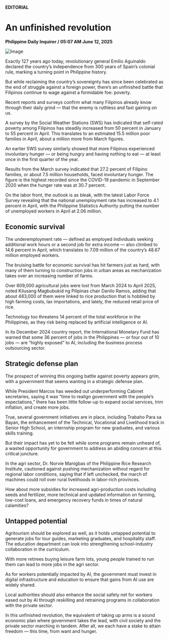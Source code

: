 **EDITORIAL**

# An unfinished revolution

****Philippine Daily Inquirer / 05:07 AM June 12, 2025****

![Image](https://raw.githubusercontent.com/github-jl14/scrapy_api/refs/heads/main/images/editorial06122025.png)

Exactly 127 years ago today, revolutionary general Emilio Aguinaldo declared the country’s independence from 300 years of Spain’s colonial rule, marking a turning point in Philippine history.

But while reclaiming the country’s sovereignty has since been celebrated as the end of struggle against a foreign power, there’s an unfinished battle that Filipinos continue to wage against a formidable foe: poverty.

Recent reports and surveys confirm what many Filipinos already know through their daily grind — that the enemy is ruthless and fast gaining on us.

A survey by the Social Weather Stations (SWS) has indicated that self-rated poverty among Filipinos has steadily increased from 50 percent in January to 55 percent in April. This translates to an estimated 15.5 million poor families in April, about a million more from March figures.

An earlier SWS survey similarly showed that more Filipinos experienced involuntary hunger — or being hungry and having nothing to eat — at least once in the first quarter of the year.

Results from the March survey indicated that 27.2 percent of Filipino families, or about 7.5 million households, faced involuntary hunger. The figure is the highest recorded since the COVID-19 pandemic in September 2020 when the hunger rate was at 30.7 percent.

On the labor front, the outlook is as bleak, with the latest Labor Force Survey revealing that the national unemployment rate has increased to 4.1 percent in April, with the Philippine Statistics Authority putting the number of unemployed workers in April at 2.06 million.

## Economic survival

The underemployment rate — defined as employed individuals seeking additional work hours or a second job for extra income — also climbed to 14.6 percent in April, which translates to 7.09 million of the country’s 48.67 million employed workers.

The bruising battle for economic survival has hit farmers just as hard, with many of them turning to construction jobs in urban areas as mechanization takes over an increasing number of farms.

Over 609,000 agricultural jobs were lost from March 2024 to April 2025, noted Kilusang Magbubukid ng Pilipinas chair Danilo Ramos, adding that about 483,000 of them were linked to rice production that is hobbled by high farming costs, lax importations, and lately, the reduced retail price of rice.

Technology too threatens 14 percent of the total workforce in the Philippines, as they risk being replaced by artificial intelligence or AI.

In its December 2024 country report, the International Monetary Fund has warned that some 36 percent of jobs in the Philippines — or four out of 10 jobs — are “highly exposed” to AI, including the business process outsourcing sector.

## Strategic defense plan

The prospect of winning this ongoing battle against poverty appears grim, with a government that seems wanting in a strategic defense plan.

While President Marcos has weeded out underperforming Cabinet secretaries, saying it was “time to realign government with the people’s expectations,” there has been little follow-up to expand social services, trim inflation, and create more jobs.

True, several government initiatives are in place, including Trabaho Para sa Bayan, the enhancement of the Technical, Vocational and Livelihood track in Senior High School, an internship program for new graduates, and various skills training.

But their impact has yet to be felt while some programs remain unheard of, a wasted opportunity for government to address an abiding concern at this critical juncture.

In the agri sector, Dr. Norvie Manigbas of the Philippine Rice Research Institute, cautioned against pushing mechanization without regard for regional labor conditions, saying that if left unchecked, the march of machines could roll over rural livelihoods in labor-rich provinces.

How about more subsidies for increased agri-production costs including seeds and fertilizer, more technical and updated information on farming, low-cost loans, and emergency recovery funds in times of natural calamities?

## Untapped potential

Agritourism should be explored as well, as it holds untapped potential to generate jobs for tour guides, marketing graduates, and hospitality staff. The education department can look into strengthening school-industry collaboration in the curriculum.

With more retirees buying leisure farm lots, young people trained to run them can lead to more jobs in the agri sector.

As for workers potentially impacted by AI, the government must invest in digital infrastructure and education to ensure that gains from AI use are widely shared.

Local authorities should also enhance the social safety net for workers eased out by AI through reskilling and retraining programs in collaboration with the private sector.

In this unfinished revolution, the equivalent of taking up arms is a sound economic plan where government takes the lead, with civil society and the private sector marching in tandem. After all, we each have a stake to attain freedom — this time, from want and hunger.